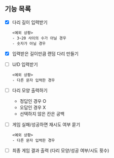 ## 기능 목록
- [x] 다리 길이 입력받기
  ```
  <예외 상황>
  - 3~20 사이의 수가 아닐 경우
  - 숫자가 아닐 경우
  ```

- [x] 입력받은 길이만큼 랜덤 다리 만들기

- [ ] U/D 입력받기
  ```
  <예외 상황>
  - 다른 문자 입력한 경우
  ```

- [ ] 다리 모양 출력하기
  - 정답인 경우 O
  - 오답인 경우 X
  - 선택하지 않은 칸은 공백

- [ ] 게임 실패/성공하면 재시도 여부 묻기
  ```
  <예외 상황>
  - 다른 문자 입력한 경우
  ```

- [ ] 최종 게임 결과 출력 (다리 모양/성공 여부/시도 횟수)
